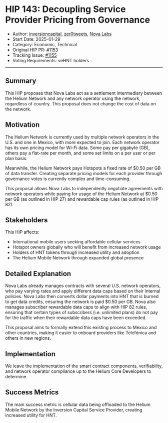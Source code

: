 # HIP 143: Decoupling Service Provider Pricing from Governance

- Author: [inversioncapital](https://github.com/inversioncapital), [zer0tweets](https://github.com/zer0tweets), [Nova Labs](http://nova.xyz)
- Start Date: 2025-01-29
- Category: Economic, Technical
- Original HIP PR: [#1153](https://github.com/helium/HIP/pull/1153)
- Tracking Issue: [#1155](https://github.com/helium/HIP/issues/1155)
- Voting Requirements: veHNT holders

---

## Summary

This HIP proposes that Nova Labs act as a settlement intermediary between the Helium Network and any network operator using the network, regardless of country. This proposal does not change the cost of data on the network.

## Motivation

The Helium Network is currently used by multiple network operators in the U.S. and one in Mexico, with more expected to join. Each network operator has its own pricing model for Wi-Fi data. Some pay per gigabyte (GB), others pay a flat-rate per month, and some set limits on a per user or per plan basis.

Meanwhile, the Helium Network pays Hotspots a fixed rate of $0.50 per GB of data transfer. Creating separate pricing models for each provider through governance votes is currently complex and time-consuming.

This proposal allows Nova Labs to independently negotiate agreements with network operators while paying for usage of the Helium Network at $0.50 per GB (as outlined in HIP 27) and rewardable cap rules (as outlined in HIP 82). 

## Stakeholders

This HIP affects:
- International mobile users seeking affordable cellular services
- Hotspot owners globally who will benefit from increased network usage
- Holders of HNT tokens through increased utility and adoption
- The Helium Mobile Network through expanded global presence

## Detailed Explanation

Nova Labs already manages contracts with several U.S. network operators, who pay varying rates and apply different data caps based on their internal policies. Nova Labs then converts dollar payments into HNT that is burned to get data credits, ensuring the network is paid $0.50 per GB. Nova also manages subscriber rewardable data caps to align with HIP 82 rules, ensuring that certain types of subscribers (i.e. unlimited plans) do not pay for the traffic when their rewardable data caps have been exceeded. 

This proposal aims to formally extend this existing process to Mexico and other countries, making it easier to onboard providers like Telefónica and others in new regions.

## Implementation

We leave the implementation of the smart contract components, verifiability, and network operator compliance up to the Helium Core Developers to determine.

## Success Metrics

The main success metric is cellular data being offloaded to the Helium Mobile Network by the Inversion Capital Service Provider, creating increased utility for HNT.

